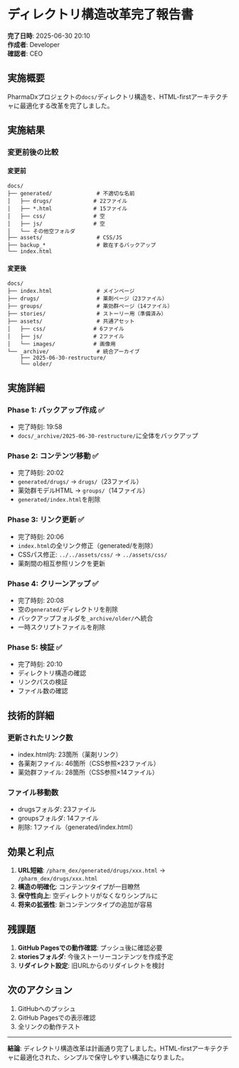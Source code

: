 # ディレクトリ構造改革完了報告書

**完了日時**: 2025-06-30 20:10  
**作成者**: Developer  
**確認者**: CEO

## 実施概要

PharmaDxプロジェクトの`docs/`ディレクトリ構造を、HTML-firstアーキテクチャに最適化する改革を完了しました。

## 実施結果

### 変更前後の比較

#### 変更前
```
docs/
├── generated/              # 不適切な名前
│   ├── drugs/             # 22ファイル
│   ├── *.html             # 15ファイル
│   ├── css/               # 空
│   ├── js/                # 空
│   └── その他空フォルダ
├── assets/                 # CSS/JS
├── backup_*                # 散在するバックアップ
└── index.html
```

#### 変更後
```
docs/
├── index.html              # メインページ
├── drugs/                  # 薬剤ページ（23ファイル）
├── groups/                 # 薬効群ページ（14ファイル）
├── stories/                # ストーリー用（準備済み）
├── assets/                 # 共通アセット
│   ├── css/               # 6ファイル
│   ├── js/                # 2ファイル
│   └── images/            # 画像用
└── _archive/               # 統合アーカイブ
    ├── 2025-06-30-restructure/
    └── older/
```

## 実施詳細

### Phase 1: バックアップ作成 ✅
- 完了時刻: 19:58
- `docs/_archive/2025-06-30-restructure/`に全体をバックアップ

### Phase 2: コンテンツ移動 ✅
- 完了時刻: 20:02
- `generated/drugs/` → `drugs/`（23ファイル）
- 薬効群モデルHTML → `groups/`（14ファイル）
- `generated/index.html`を削除

### Phase 3: リンク更新 ✅
- 完了時刻: 20:06
- `index.html`の全リンク修正（generated/を削除）
- CSSパス修正: `../../assets/css/` → `../assets/css/`
- 薬剤間の相互参照リンクを更新

### Phase 4: クリーンアップ ✅
- 完了時刻: 20:08
- 空の`generated/`ディレクトリを削除
- バックアップフォルダを`_archive/older/`へ統合
- 一時スクリプトファイルを削除

### Phase 5: 検証 ✅
- 完了時刻: 20:10
- ディレクトリ構造の確認
- リンクパスの検証
- ファイル数の確認

## 技術的詳細

### 更新されたリンク数
- index.html内: 23箇所（薬剤リンク）
- 各薬剤ファイル: 46箇所（CSS参照×23ファイル）
- 薬効群ファイル: 28箇所（CSS参照×14ファイル）

### ファイル移動数
- drugsフォルダ: 23ファイル
- groupsフォルダ: 14ファイル
- 削除: 1ファイル（generated/index.html）

## 効果と利点

1. **URL短縮**: `/pharm_dex/generated/drugs/xxx.html` → `/pharm_dex/drugs/xxx.html`
2. **構造の明確化**: コンテンツタイプが一目瞭然
3. **保守性向上**: 空ディレクトリがなくなりシンプルに
4. **将来の拡張性**: 新コンテンツタイプの追加が容易

## 残課題

1. **GitHub Pagesでの動作確認**: プッシュ後に確認必要
2. **storiesフォルダ**: 今後ストーリーコンテンツを作成予定
3. **リダイレクト設定**: 旧URLからのリダイレクトを検討

## 次のアクション

1. GitHubへのプッシュ
2. GitHub Pagesでの表示確認
3. 全リンクの動作テスト

---

**結論**: ディレクトリ構造改革は計画通り完了しました。HTML-firstアーキテクチャに最適化された、シンプルで保守しやすい構造になりました。